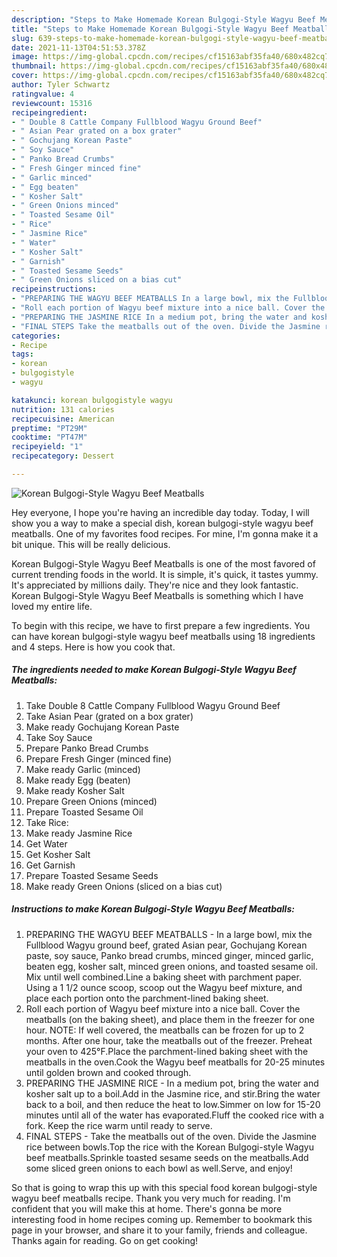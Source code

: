 ```yaml
---
description: "Steps to Make Homemade Korean Bulgogi-Style Wagyu Beef Meatballs"
title: "Steps to Make Homemade Korean Bulgogi-Style Wagyu Beef Meatballs"
slug: 639-steps-to-make-homemade-korean-bulgogi-style-wagyu-beef-meatballs
date: 2021-11-13T04:51:53.378Z
image: https://img-global.cpcdn.com/recipes/cf15163abf35fa40/680x482cq70/korean-bulgogi-style-wagyu-beef-meatballs-recipe-main-photo.jpg
thumbnail: https://img-global.cpcdn.com/recipes/cf15163abf35fa40/680x482cq70/korean-bulgogi-style-wagyu-beef-meatballs-recipe-main-photo.jpg
cover: https://img-global.cpcdn.com/recipes/cf15163abf35fa40/680x482cq70/korean-bulgogi-style-wagyu-beef-meatballs-recipe-main-photo.jpg
author: Tyler Schwartz
ratingvalue: 4
reviewcount: 15316
recipeingredient:
- " Double 8 Cattle Company Fullblood Wagyu Ground Beef"
- " Asian Pear grated on a box grater"
- " Gochujang Korean Paste"
- " Soy Sauce"
- " Panko Bread Crumbs"
- " Fresh Ginger minced fine"
- " Garlic minced"
- " Egg beaten"
- " Kosher Salt"
- " Green Onions minced"
- " Toasted Sesame Oil"
- " Rice"
- " Jasmine Rice"
- " Water"
- " Kosher Salt"
- " Garnish"
- " Toasted Sesame Seeds"
- " Green Onions sliced on a bias cut"
recipeinstructions:
- "PREPARING THE WAGYU BEEF MEATBALLS In a large bowl, mix the Fullblood Wagyu ground beef, grated Asian pear, Gochujang Korean paste, soy sauce, Panko bread crumbs, minced ginger, minced garlic, beaten egg, kosher salt, minced green onions, and toasted sesame oil. Mix until well combined.Line a baking sheet with parchment paper. Using a 1 1/2 ounce scoop, scoop out the Wagyu beef mixture, and place each portion onto the parchment-lined baking sheet."
- "Roll each portion of Wagyu beef mixture into a nice ball. Cover the meatballs (on the baking sheet), and place them in the freezer for one hour. NOTE: If well covered, the meatballs can be frozen for up to 2 months. After one hour, take the meatballs out of the freezer. Preheat your oven to 425°F.Place the parchment-lined baking sheet with the meatballs in the oven.Cook the Wagyu beef meatballs for 20-25 minutes until golden brown and cooked through."
- "PREPARING THE JASMINE RICE In a medium pot, bring the water and kosher salt up to a boil.Add in the Jasmine rice, and stir.Bring the water back to a boil, and then reduce the heat to low.Simmer on low for 15-20 minutes until all of the water has evaporated.Fluff the cooked rice with a fork. Keep the rice warm until ready to serve."
- "FINAL STEPS Take the meatballs out of the oven. Divide the Jasmine rice between bowls.Top the rice with the Korean Bulgogi-style Wagyu beef meatballs.Sprinkle toasted sesame seeds on the meatballs.Add some sliced green onions to each bowl as well.Serve, and enjoy!"
categories:
- Recipe
tags:
- korean
- bulgogistyle
- wagyu

katakunci: korean bulgogistyle wagyu 
nutrition: 131 calories
recipecuisine: American
preptime: "PT29M"
cooktime: "PT47M"
recipeyield: "1"
recipecategory: Dessert

---
```



![Korean Bulgogi-Style Wagyu Beef Meatballs](https://img-global.cpcdn.com/recipes/cf15163abf35fa40/680x482cq70/korean-bulgogi-style-wagyu-beef-meatballs-recipe-main-photo.jpg)

Hey everyone, I hope you're having an incredible day today. Today, I will show you a way to make a special dish, korean bulgogi-style wagyu beef meatballs. One of my favorites food recipes. For mine, I'm gonna make it a bit unique. This will be really delicious.

Korean Bulgogi-Style Wagyu Beef Meatballs is one of the most favored of current trending foods in the world. It is simple, it's quick, it tastes yummy. It's appreciated by millions daily. They're nice and they look fantastic. Korean Bulgogi-Style Wagyu Beef Meatballs is something which I have loved my entire life.




To begin with this recipe, we have to first prepare a few ingredients. You can have korean bulgogi-style wagyu beef meatballs using 18 ingredients and 4 steps. Here is how you cook that.

<!--inarticleads1-->

##### The ingredients needed to make Korean Bulgogi-Style Wagyu Beef Meatballs:

1. Take  Double 8 Cattle Company Fullblood Wagyu Ground Beef
1. Take  Asian Pear (grated on a box grater)
1. Make ready  Gochujang Korean Paste
1. Take  Soy Sauce
1. Prepare  Panko Bread Crumbs
1. Prepare  Fresh Ginger (minced fine)
1. Make ready  Garlic (minced)
1. Make ready  Egg (beaten)
1. Make ready  Kosher Salt
1. Prepare  Green Onions (minced)
1. Prepare  Toasted Sesame Oil
1. Take  Rice:
1. Make ready  Jasmine Rice
1. Get  Water
1. Get  Kosher Salt
1. Get  Garnish
1. Prepare  Toasted Sesame Seeds
1. Make ready  Green Onions (sliced on a bias cut)




<!--inarticleads2-->

##### Instructions to make Korean Bulgogi-Style Wagyu Beef Meatballs:

1. PREPARING THE WAGYU BEEF MEATBALLS - In a large bowl, mix the Fullblood Wagyu ground beef, grated Asian pear, Gochujang Korean paste, soy sauce, Panko bread crumbs, minced ginger, minced garlic, beaten egg, kosher salt, minced green onions, and toasted sesame oil. Mix until well combined.Line a baking sheet with parchment paper. Using a 1 1/2 ounce scoop, scoop out the Wagyu beef mixture, and place each portion onto the parchment-lined baking sheet.
1. Roll each portion of Wagyu beef mixture into a nice ball. Cover the meatballs (on the baking sheet), and place them in the freezer for one hour. NOTE: If well covered, the meatballs can be frozen for up to 2 months. After one hour, take the meatballs out of the freezer. Preheat your oven to 425°F.Place the parchment-lined baking sheet with the meatballs in the oven.Cook the Wagyu beef meatballs for 20-25 minutes until golden brown and cooked through.
1. PREPARING THE JASMINE RICE - In a medium pot, bring the water and kosher salt up to a boil.Add in the Jasmine rice, and stir.Bring the water back to a boil, and then reduce the heat to low.Simmer on low for 15-20 minutes until all of the water has evaporated.Fluff the cooked rice with a fork. Keep the rice warm until ready to serve.
1. FINAL STEPS - Take the meatballs out of the oven. Divide the Jasmine rice between bowls.Top the rice with the Korean Bulgogi-style Wagyu beef meatballs.Sprinkle toasted sesame seeds on the meatballs.Add some sliced green onions to each bowl as well.Serve, and enjoy!




So that is going to wrap this up with this special food korean bulgogi-style wagyu beef meatballs recipe. Thank you very much for reading. I'm confident that you will make this at home. There's gonna be more interesting food in home recipes coming up. Remember to bookmark this page in your browser, and share it to your family, friends and colleague. Thanks again for reading. Go on get cooking!
